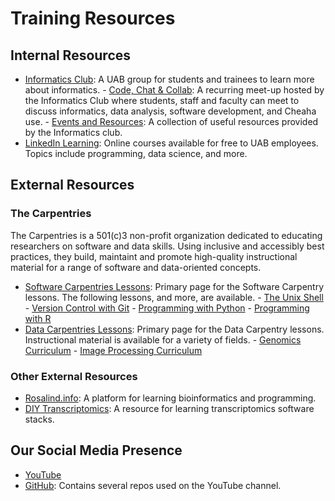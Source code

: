 # Training Resources

## Internal Resources

- [Informatics Club](https://uab.campuslabs.com/engage/organization/informaticsclub): A UAB group for students and trainees to learn more about informatics. - [Code, Chat & Collab](https://calendar.uab.edu/event/code_chat_collab_5718): A recurring meet-up hosted by the Informatics Club where students, staff and faculty can meet to discuss informatics, data analysis, software development, and Cheaha use. - [Events and Resources](https://lnk.bio/5nl5): A collection of useful resources provided by the Informatics club.
- [LinkedIn Learning](https://www.uab.edu/linkedinlearning/): Online courses available for free to UAB employees. Topics include programming, data science, and more.

## External Resources

### The Carpentries

The Carpentries is a 501(c)3 non-profit organization dedicated to educating researchers on software and data skills. Using inclusive and accessibly best practices, they build, maintaint and promote high-quality instructional material for a range of software and data-oriented concepts.

- [Software Carpentries Lessons](https://software-carpentry.org/lessons/): Primary page for the Software Carpentry lessons. The following lessons, and more, are available. - [The Unix Shell](https://swcarpentry.github.io/shell-novice/) - [Version Control with Git](https://swcarpentry.github.io/git-novice/) - [Programming with Python](https://swcarpentry.github.io/python-novice-inflammation/) - [Programming with R](https://swcarpentry.github.io/r-novice-inflammation/)
- [Data Carpentries Lessons](https://datacarpentry.org/lessons/): Primary page for the Data Carpentry lessons. Instructional material is available for a variety of fields. - [Genomics Curriculum](https://datacarpentry.org/lessons/#genomics-workshop) - [Image Processing Curriculum](https://datacarpentry.org/lessons/#image-processing-curriculum)

### Other External Resources

- [Rosalind.info](https://rosalind.info/problems/locations/): A platform for learning bioinformatics and programming.
- [DIY Transcriptomics](https://diytranscriptomics.com): A resource for learning transcriptomics software stacks.

## Our Social Media Presence

- [YouTube](https://www.youtube.com/channel/UCZoOS2e699Ge0DND1oy1BJQ)
- [GitHub](https://github.com/uabrc): Contains several repos used on the YouTube channel.
